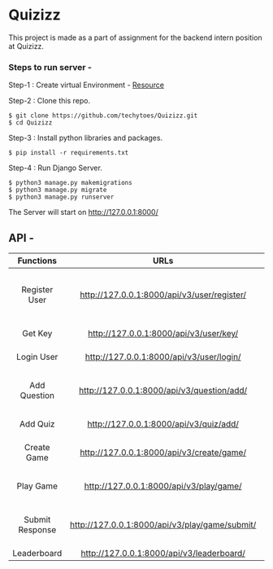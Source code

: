 # Quizizz

This project is made as a part of assignment for the backend intern position at Quizizz.

### Steps to run server -

Step-1 : Create virtual Environment - [Resource](https://packaging.python.org/guides/installing-using-pip-and-virtual-environments/)

Step-2 : Clone this repo.
```
$ git clone https://github.com/techytoes/Quizizz.git
$ cd Quizizz
```

Step-3 : Install python libraries and packages.
```
$ pip install -r requirements.txt
```
Step-4 : Run Django Server.
```
$ python3 manage.py makemigrations
$ python3 manage.py migrate
$ python3 manage.py runserver
```

The Server will start on http://127.0.0.1:8000/

## API -

|    Functions    |                      URLs                      |                                    Request                                    |             Response             |
|:---------------:|:----------------------------------------------:|:-----------------------------------------------------------------------------:|:--------------------------------:|
|  Register User  |   http://127.0.0.1:8000/api/v3/user/register/  |           name, date_of_birth, occupation, email, username, password          |      Registration Successful     |
|  Get Key  |   http://127.0.0.1:8000/api/v3/user/key/  |                                           username, password          |                           api_key     |
|    Login User   |    http://127.0.0.1:8000/api/v3/user/login/    |                               api_key                              |      Dashboard for the user      |
|   Add Question  |   http://127.0.0.1:8000/api/v3/question/add/   | api_key,  question_body, options(list of int), correct option(int) |    Question added successfully   |
|     Add Quiz    |     http://127.0.0.1:8000/api/v3/quiz/add/     |                               api_key                              |      Quiz added Successfully     |
|   Create Game   |    http://127.0.0.1:8000/api/v3/create/game/   |                       api_key, allowed_users(list of names)                       |     Game created Successfully    |
|    Play Game    |     http://127.0.0.1:8000/api/v3/play/game/    |                         api_key, created_by(name)                        |      Display Game Questions      |
| Submit Response | http://127.0.0.1:8000/api/v3/play/game/submit/ |                   api_key, created_by(name), responses(list of int)                   | Responses submitted successfully |
|   Leaderboard   |    http://127.0.0.1:8000/api/v3/leaderboard/   |                               api_key                              |            Leaderboard           |

